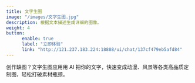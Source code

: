 ```yaml
---
title: 文字生图
image: "/images/文字生图.jpg"
description: 根据文本描述生成详细的图像。
weight: 4
button:
      enable: true
      label: "立即体验"
      link: "http://121.237.183.224:18888/ui/chat/137cf479eb5afd84"
---
```


创作缺图？文字生图应用用 AI 把你的文字，快速变成动漫、风景等各类高品质定制图，轻松打破素材瓶颈。
